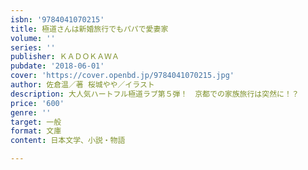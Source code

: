 ```yaml
---
isbn: '9784041070215'
title: 極道さんは新婚旅行でもパパで愛妻家
volume: ''
series: ''
publisher: ＫＡＤＯＫＡＷＡ
pubdate: '2018-06-01'
cover: 'https://cover.openbd.jp/9784041070215.jpg'
author: 佐倉温／著 桜城やや／イラスト
description: 大人気ハートフル極道ラブ第５弾！　京都での家族旅行は突然に！？
price: '600'
genre: ''
target: 一般
format: 文庫
content: 日本文学、小説・物語

---
```

